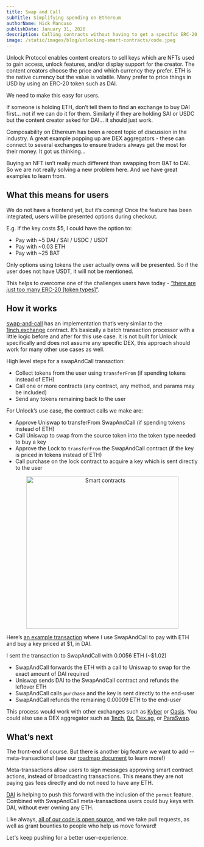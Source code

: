 ```yaml
---
title: Swap and Call
subTitle: Simplifying spending on Ethereum
authorName: Nick Mancuso
publishDate: January 31, 2020
description: Calling contracts without having to get a specific ERC-20 token type first.
image: /static/images/blog/unlocking-smart-contracts/code.jpeg
---
```


Unlock Protocol enables content creators to sell keys which are NFTs used to gain access, unlock features, and/or display support for the creator.  The content creators choose the price and which currency they prefer. ETH is the native currency but the value is volatile. Many prefer to price things in USD by using an ERC-20 token such as DAI.

We need to make this easy for users.

If someone is holding ETH, don’t tell them to find an exchange to buy DAI first… not if we can do it for them.  Similarly if they are holding SAI or USDC but the content creator asked for DAI… it should just work.

Composability on Ethereum has been a recent topic of discussion in the industry. A great example popping up are DEX aggregators - these can connect to several exchanges to ensure traders always get the most for their money. It got us thinking...

Buying an NFT isn’t really much different than swapping from BAT to DAI. So we are not really solving a new problem here. And we have great examples to learn from.

## What this means for users

We do not have a frontend yet, but it’s coming! Once the feature has been integrated, users will be presented options during checkout.

E.g. if the key costs $5, I could have the option to:
 - Pay with ~5 DAI / SAI / USDC / USDT
 - Pay with ~0.03 ETH
 - Pay with ~25 BAT

Only options using tokens the user actually owns will be presented. So if the user does not have USDT, it will not be mentioned.

This helps to overcome one of the challenges users have today - [“there are just too many ERC-20 [token types]”](https://twitter.com/julien51/status/1222957379031117825).

## How it works

[swap-and-call](https://github.com/unlock-protocol/swap-and-call) has an implementation that’s very similar to the [1inch.exchange](https://etherscan.io/address/0x11111254369792b2Ca5d084aB5eEA397cA8fa48B#code) contract. It’s basically a batch transaction processor with a little logic before and after for this use case. It is not built for Unlock specifically and does not assume any specific DEX, this approach should work for many other use cases as well.

High level steps for a swapAndCall transaction:
 - Collect tokens from the user using `transferFrom` (if spending tokens instead of ETH)
 - Call one or more contracts (any contract, any method, and params may be included)
 - Send any tokens remaining back to the user

For Unlock’s use case, the contract calls we make are:
 - Approve Uniswap to transferFrom SwapAndCall (if spending tokens instead of ETH)
 - Call Uniswap to swap from the source token into the token type needed to buy a key
 - Approve the Lock to `transferFrom` the SwapAndCall contract (if the key is priced in tokens instead of ETH)
 - Call purchase on the lock contract to acquire a key which is sent directly to the user

<p style="text-align:center">
	<img src="/static/images/blog/unlocking-smart-contracts/code.jpeg" width="400px" alt="Smart contracts">
</p>

Here’s [an example transaction](https://etherscan.io/tx/0x8c0e34bb009a13b4c35ba3bd6b96c6ed2b5807ac0e5da47f65350017b38f5450) where I use SwapAndCall to pay with ETH and buy a key priced at $1, in DAI.

I sent the transaction to SwapAndCall with 0.0056 ETH (~$1.02)
 - SwapAndCall forwards the ETH with a call to Uniswap to swap for the exact amount of DAI required
 - Uniswap sends DAI to the SwapAndCall contract and refunds the leftover ETH
 - SwapAndCall calls `purchase` and the key is sent directly to the end-user
 - SwapAndCall refunds the remaining 0.00009 ETH to the end-user

This process would work with other exchanges such as [Kyber](https://kyber.network/) or [Oasis](https://oasis.app/).  You could also use a DEX aggregator such as [1inch](https://1inch.exchange/), [0x](https://0x.org/api/), [Dex.ag](https://dex.ag/), or [ParaSwap](https://paraswap.io/#/).

## What’s next
The front-end of course. But there is another big feature we want to add -- meta-transactions! (see our [roadmap document](https://github.com/unlock-protocol/unlock/wiki/Roadmap) to learn more!)

Meta-transactions allow users to sign messages approving smart contract actions, instead of broadcasting transactions. This means they are not paying gas fees directly and do not need to have any ETH.

[DAI](https://etherscan.io/address/0x6b175474e89094c44da98b954eedeac495271d0f#code) is helping to push this forward with the inclusion of the `permit` feature. Combined with SwapAndCall meta-transactions users could buy keys with DAI, without ever owning any ETH.

Like always, [all of our code is open source](https://github.com/unlock-protocol/), and we take pull requests, as well as grant bounties to people who help us move forward!

Let's keep pushing for a better user-experience.
